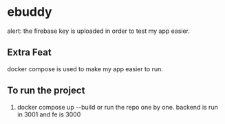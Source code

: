 # ebuddy
alert: the firebase key is uploaded in order to test my app easier.
## Extra Feat
docker compose is used to make my app easier to run.
## To run the project
1. docker compose up --build or run the repo one by one. backend is run in 3001 and fe is 3000